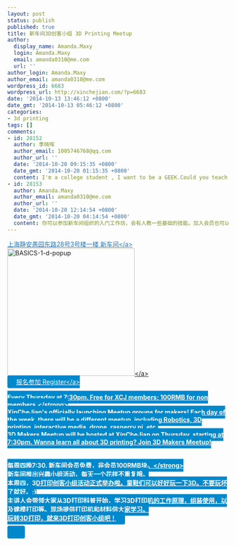 ```yaml
---
layout: post
status: publish
published: true
title: 新车间3D创客小组 3D Printing Meetup
author:
  display_name: Amanda.Maxy
  login: Amanda.Maxy
  email: amanda0310@me.com
  url: ''
author_login: Amanda.Maxy
author_email: amanda0310@me.com
wordpress_id: 6683
wordpress_url: http://xinchejian.com/?p=6683
date: '2014-10-13 13:46:12 +0800'
date_gmt: '2014-10-13 05:46:12 +0800'
categories:
- 3d printing
tags: []
comments:
- id: 28152
  author: 季晓晖
  author_email: 1005746768@qq.com
  author_url: ''
  date: '2014-10-20 09:15:35 +0800'
  date_gmt: '2014-10-20 01:15:35 +0800'
  content: I'm a college student , I want to be a GEEK.Could you teach me?
- id: 28153
  author: Amanda.Maxy
  author_email: amanda0310@me.com
  author_url: ''
  date: '2014-10-20 12:14:54 +0800'
  date_gmt: '2014-10-20 04:14:54 +0800'
  content: 你可以参加新车间组织的入门工作坊，会有人教一些基础的技能。加入会员也可以参加一些会员活动自己慢慢学习。
---
```

<p><a style="color: #2578bf;" href="http:&#47;&#47;xinchejian.huodongxing.com&#47;event&#47;map&#47;5244063275800" target="_blank">上海静安愚园东路28号3号楼一楼 新车间<&#47;a><br />
<a href="http:&#47;&#47;xinchejian.com&#47;wp-content&#47;uploads&#47;2014&#47;10&#47;BASICS-1-d-popup.jpeg"><img src="http:&#47;&#47;xinchejian.com&#47;wp-content&#47;uploads&#47;2014&#47;10&#47;BASICS-1-d-popup-290x290.jpeg" alt="BASICS-1-d-popup" width="290" height="290" class="aligncenter size-thumbnail wp-image-6684" &#47;><&#47;a><br />
<a style="background-color:#0088CC;color:white;border-radius:4px;cursor:pointer;font-size:14px;padding:6px 20px;" href="http:&#47;&#47;www.huodongxing.com&#47;go&#47;3D-meetup" target="_blank" title="立即报名">报名参加 Register<&#47;a><br />
<!--:en--><br />
<strong>Every Thursday at 7:30pm. Free for XCJ members; 100RMB for non members.<&#47;strong><br />
XinCheJian's officially launching Meetup groups for makers! Each day of the week, there will be a different meetup, including Robotics, 3D printing, interactive media, drone, rasperry pi, etc.<br />
3D Makers Meetup will be hosted at XinCheJian on Thursday, starting at 7:30pm. Wanna learn all about 3D printing? Join 3D Makers Meetup!<br />
<!--:--><br />
<!--:zh--><br />
<strong>每周四晚7:30. 新车间会员免费，非会员100RMB块。<&#47;strong><br />
新车间推出兴趣小组活动，每天一个花样不重复哦。<br />
本周四，3D打印创客小组活动正式举办啦。童鞋们可以好好玩一下3D。不要玩坏了就好。;)<br />
主讲人会带领大家从3D打印科普开始，学习3D打印机的工作原理，组装使用，以及建模打印等。现场提供打印机和材料供大家学习。<br />
玩转3D打印，就来3D打印创客小组吧！<br />
<!--:--></p>
